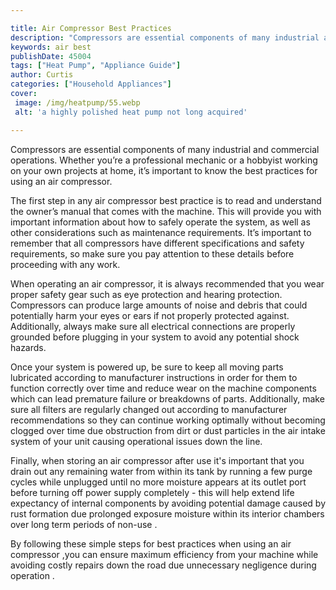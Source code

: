 ```yaml
---

title: Air Compressor Best Practices
description: "Compressors are essential components of many industrial and commercial operations. Whether you’re a professional mechanic or a hob...read now to learn more"
keywords: air best
publishDate: 45004
tags: ["Heat Pump", "Appliance Guide"]
author: Curtis
categories: ["Household Appliances"]
cover: 
 image: /img/heatpump/55.webp
 alt: 'a highly polished heat pump not long acquired'

---
```


Compressors are essential components of many industrial and commercial operations. Whether you’re a professional mechanic or a hobbyist working on your own projects at home, it’s important to know the best practices for using an air compressor. 

The first step in any air compressor best practice is to read and understand the owner’s manual that comes with the machine. This will provide you with important information about how to safely operate the system, as well as other considerations such as maintenance requirements. It’s important to remember that all compressors have different specifications and safety requirements, so make sure you pay attention to these details before proceeding with any work. 

When operating an air compressor, it is always recommended that you wear proper safety gear such as eye protection and hearing protection. Compressors can produce large amounts of noise and debris that could potentially harm your eyes or ears if not properly protected against. Additionally, always make sure all electrical connections are properly grounded before plugging in your system to avoid any potential shock hazards. 

Once your system is powered up, be sure to keep all moving parts lubricated according to manufacturer instructions in order for them to function correctly over time and reduce wear on the machine components which can lead premature failure or breakdowns of parts. Additionally, make sure all filters are regularly changed out according to manufacturer recommendations so they can continue working optimally without becoming clogged over time due obstruction from dirt or dust particles in the air intake system of your unit causing operational issues down the line. 

Finally, when storing an air compressor after use it's important that you drain out any remaining water from within its tank by running a few purge cycles while unplugged until no more moisture appears at its outlet port before turning off power supply completely - this will help extend life expectancy of internal components by avoiding potential damage caused by rust formation due prolonged exposure moisture within its interior chambers over long term periods of non-use . 

By following these simple steps for best practices when using an air compressor ,you can ensure maximum efficiency from your machine while avoiding costly repairs down the road due unnecessary negligence during operation .
